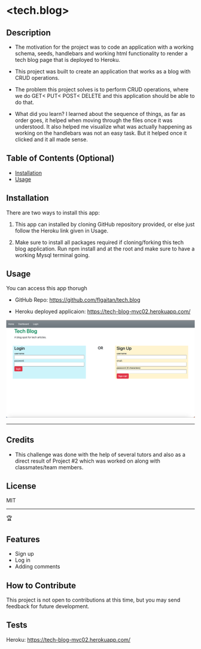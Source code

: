 # <tech.blog>

## Description

- The motivation for the project was to code an application with a working schema, seeds, handlebars and working html functionality to render a tech blog page that is deployed to Heroku.

- This project was built to create an application that works as a blog with CRUD operations.

- The problem this project solves is to perform CRUD operations, where we do GET< PUT< POST< DELETE and this application should be able to do that.

- What did you learn?
I learned about the sequence of things, as far as order goes, it helped when moving through the files once it was understood. It also helped me visualize what was actually happening as working on the handlebars was not an easy task. But it helped once it clicked and it all made sense.

## Table of Contents (Optional)

- [Installation](#installation)
- [Usage](#usage)


## Installation
There are two ways to install this app:
1. This app can installed by cloning GitHub repository provided, or else just follow the Heroku link given in Usage.

2. Make sure to install all packages required if cloning/forking this tech blog application. Run npm install and at the root and make sure to have a working Mysql terminal going.

## Usage

You can access this app thorugh

- GitHub Repo: 
https://github.com/flgaitan/tech.blog

- Heroku deployed applicaion:
https://tech-blog-mvc02.herokuapp.com/



![alt text](./public/img/tech.blog%20Screenshot.png)

---
## Credits
- This challenge was done with the help of several tutors
and also as a direct result of Project #2 which was worked on along with classmates/team members.



## License
MIT

---

🏆 
## Features
- Sign up
- Log in 
- Adding comments

## How to Contribute
This project is not open to contributions at this time, but you may send feedback for future development.

## Tests
Heroku: https://tech-blog-mvc02.herokuapp.com/


